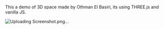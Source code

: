 This a demo of 3D space made by Othman El Basiri, its using THREE.js and vanilla JS.

![Uploading Screenshot.png…]()
